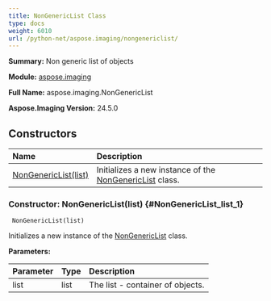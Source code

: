 ```yaml
---
title: NonGenericList Class
type: docs
weight: 6010
url: /python-net/aspose.imaging/nongenericlist/
---
```


**Summary:** Non generic list of objects

**Module:** [aspose.imaging](/imaging/python-net/aspose.imaging/)

**Full Name:** aspose.imaging.NonGenericList

**Aspose.Imaging Version:** 24.5.0

## **Constructors**
| **Name** | **Description** |
| :- | :- |
| [NonGenericList(list)](#NonGenericList_list_1) | Initializes a new instance of the [NonGenericList](/imaging/python-net/aspose.imaging/nongenericlist/) class. |


### Constructor: NonGenericList(list) {#NonGenericList_list_1}


```
 NonGenericList(list) 
```

Initializes a new instance of the [NonGenericList](/imaging/python-net/aspose.imaging/nongenericlist/) class.

**Parameters:**

| Parameter | Type | Description |
| :- | :- | :- |
| list | list | The list - container of objects. |

